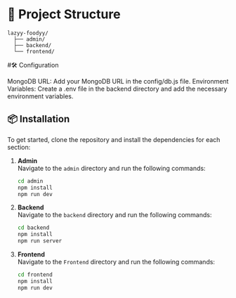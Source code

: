 # 📁 Project Structure
```
lazyy-foodyy/ 
  ├── admin/ 
  ├── backend/ 
  └── frontend/
```

#🛠️ Configuration

MongoDB URL: Add your MongoDB URL in the config/db.js file.
Environment Variables: Create a .env file in the backend directory and add the necessary environment variables.

## 📦 Installation

To get started, clone the repository and install the dependencies for each section:

1. **Admin**  
   Navigate to the `admin` directory and run the following commands:

   ```bash
   cd admin
   npm install
   npm run dev

2. **Backend**  
   Navigate to the `backend` directory and run the following commands:

   ```bash
   cd backend
   npm install
   npm run server


3. **Frontend**  
   Navigate to the `Frontend` directory and run the following commands:

   ```bash
   cd frontend
   npm install
   npm run dev
